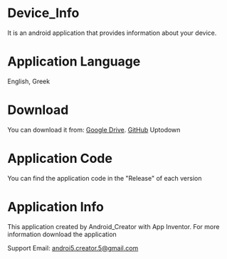 # Device_Info
It is an android application that provides information about your device.

# Application Language
English, Greek

# Download
You can download it from:
[Google Drive](https://drive.google.com/drive/folders/1mqZjt2OK9S-iDoQ7v6V0f21YJWfhk7FX?usp=share_link).
[GitHub](https://github.com/FANDCS/Device_Info/releases)
Uptodown

# Application Code
You can find the application code in the "Release" of each version

# Application Info
This application created by Android_Creator with App Inventor. For more information download the application

Support Email: androi5.creator.5@gmail.com

